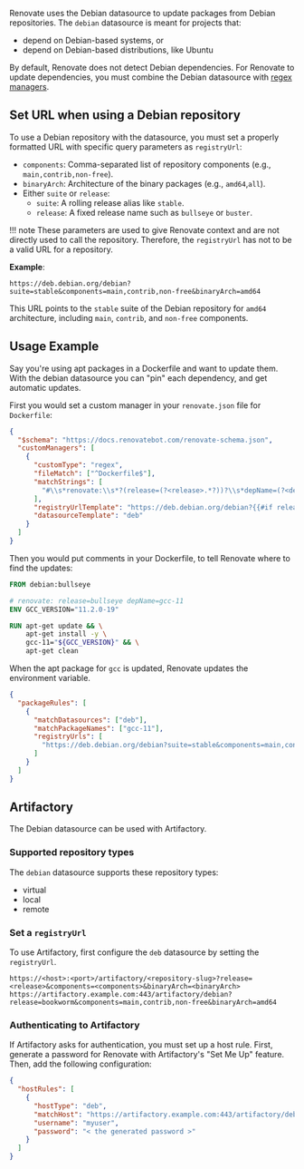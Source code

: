 Renovate uses the Debian datasource to update packages from Debian repositories.
The `debian` datasource is meant for projects that:

- depend on Debian-based systems, or
- depend on Debian-based distributions, like Ubuntu

By default, Renovate does not detect Debian dependencies.
For Renovate to update dependencies, you must combine the Debian datasource with [regex managers](../../manager/regex/index.md).

## Set URL when using a Debian repository

To use a Debian repository with the datasource, you must set a properly formatted URL with specific query parameters as `registryUrl`:

- `components`: Comma-separated list of repository components (e.g., `main,contrib,non-free`).
- `binaryArch`: Architecture of the binary packages (e.g., `amd64`,`all`).
- Either `suite` or `release`:
  - `suite`: A rolling release alias like `stable`.
  - `release`: A fixed release name such as `bullseye` or `buster`.

<!-- prettier-ignore -->
!!! note
  These parameters are used to give Renovate context and are not directly used to call the repository.
  Therefore, the `registryUrl` has not to be a valid URL for a repository.

**Example**:

```
https://deb.debian.org/debian?suite=stable&components=main,contrib,non-free&binaryArch=amd64
```

This URL points to the `stable` suite of the Debian repository for `amd64` architecture, including `main`, `contrib`, and `non-free` components.

## Usage Example

Say you're using apt packages in a Dockerfile and want to update them.
With the debian datasource you can "pin" each dependency, and get automatic updates.

First you would set a custom manager in your `renovate.json` file for `Dockerfile`:

```json
{
  "$schema": "https://docs.renovatebot.com/renovate-schema.json",
  "customManagers": [
    {
      "customType": "regex",
      "fileMatch": ["^Dockerfile$"],
      "matchStrings": [
        "#\\s*renovate:\\s*?(release=(?<release>.*?))?\\s*depName=(?<depName>.*?)?\\sENV .*?_VERSION=\"(?<currentValue>.*)\""
      ],
      "registryUrlTemplate": "https://deb.debian.org/debian?{{#if release }}release={{release}}{{else}}suite=stable{{/if}}&components=main,contrib,non-free&binaryArch=amd64",
      "datasourceTemplate": "deb"
    }
  ]
}
```

Then you would put comments in your Dockerfile, to tell Renovate where to find the updates:

```dockerfile
FROM debian:bullseye

# renovate: release=bullseye depName=gcc-11
ENV GCC_VERSION="11.2.0-19"

RUN apt-get update && \
    apt-get install -y \
    gcc-11="${GCC_VERSION}" && \
    apt-get clean
```

When the apt package for `gcc` is updated, Renovate updates the environment variable.

```json title="Override deb registryUrl with a packageRules entry"
{
  "packageRules": [
    {
      "matchDatasources": ["deb"],
      "matchPackageNames": ["gcc-11"],
      "registryUrls": [
        "https://deb.debian.org/debian?suite=stable&components=main,contrib,non-free&binaryArch=amd64"
      ]
    }
  ]
}
```

## Artifactory

The Debian datasource can be used with Artifactory.

### Supported repository types

The `debian` datasource supports these repository types:

- virtual
- local
- remote

### Set a `registryUrl`

To use Artifactory, first configure the `deb` datasource by setting the `registryUrl`.

```title="Example of valid registryUrl format"
https://<host>:<port>/artifactory/<repository-slug>?release=<release>&components=<components>&binaryArch=<binaryArch>
https://artifactory.example.com:443/artifactory/debian?release=bookworm&components=main,contrib,non-free&binaryArch=amd64
```

### Authenticating to Artifactory

If Artifactory asks for authentication, you must set up a host rule.
First, generate a password for Renovate with Artifactory's "Set Me Up" feature.
Then, add the following configuration:

```json title="Example Artifactory host rule configuration, with username and password"
{
  "hostRules": [
    {
      "hostType": "deb",
      "matchHost": "https://artifactory.example.com:443/artifactory/debian",
      "username": "myuser",
      "password": "< the generated password >"
    }
  ]
}
```
